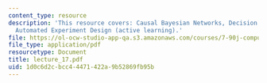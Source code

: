 ```yaml
---
content_type: resource
description: 'This resource covers: Causal Bayesian Networks, Decision tree models,
  Automated Experiment Design (active learning).'
file: https://ol-ocw-studio-app-qa.s3.amazonaws.com/courses/7-90j-computational-functional-genomics-spring-2005/1d0c6d2cbcc44471422a9b52869fb95b_lecture_17.pdf
file_type: application/pdf
resourcetype: Document
title: lecture_17.pdf
uid: 1d0c6d2c-bcc4-4471-422a-9b52869fb95b
---
```


